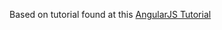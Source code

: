 Based on tutorial found at this [AngularJS Tutorial](http://www.revillweb.com/tutorials/angularjs-in-30-minutes-angularjs-tutorial/ "AngularJS Tutorial")